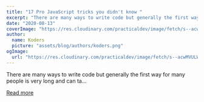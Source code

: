 ```yaml
---
title: "17 Pro JavaScript tricks you didn't know "
excerpt: "There are many ways to write code but generally the first way for many people is very long and can ta..."
date: "2020-08-13"
coverImage: "https://res.cloudinary.com/practicaldev/image/fetch/s--acwMVULW--/c_imagga_scale,f_auto,fl_progressive,h_420,q_auto,w_1000/https://dev-to-uploads.s3.amazonaws.com/i/spey8ehf2hmp6etqufhm.png"
author:
  name: Koders
  picture: "assets/blog/authors/koders.png"
ogImage:
  url: "https://res.cloudinary.com/practicaldev/image/fetch/s--acwMVULW--/c_imagga_scale,f_auto,fl_progressive,h_420,q_auto,w_1000/https://dev-to-uploads.s3.amazonaws.com/i/spey8ehf2hmp6etqufhm.png"
---
```


There are many ways to write code but generally the first way for many people is very long and can ta...

[Read more](https://dev.to/rahxuls/17-pro-javascript-tricks-you-didn-t-know-5gog)
